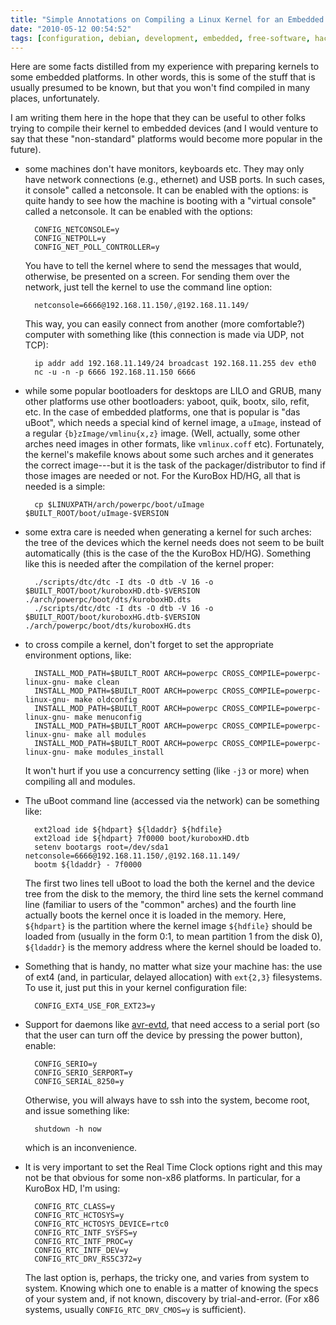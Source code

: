 ```yaml
---
title: "Simple Annotations on Compiling a Linux Kernel for an Embedded Platform"
date: "2010-05-12 00:54:52"
tags: [configuration, debian, development, embedded, free-software, hacks, kernel, kurobox, linux, powerpc]
---
```


Here are some facts distilled from my experience with preparing kernels to
some embedded platforms. In other words, this is some of the stuff that is
usually presumed to be known, but that you won't find compiled in many
places, unfortunately.

I am writing them here in the hope that they can be useful to other folks
trying to compile their kernel to embedded devices (and I would venture to
say that these "non-standard" platforms would become more popular in the
future).

* some machines don't have monitors, keyboards etc. They may only have
  network connections (e.g., ethernet) and USB ports. In such cases, it
  console" called a netconsole. It can be enabled with the options: is quite
  handy to see how the machine is booting with a "virtual console" called a
  netconsole. It can be enabled with the options:

        CONFIG_NETCONSOLE=y
        CONFIG_NETPOLL=y
        CONFIG_NET_POLL_CONTROLLER=y

  You have to tell the kernel where to send the messages that would,
  otherwise, be presented on a screen. For sending them over the network,
  just tell the kernel to use the command line option:

        netconsole=6666@192.168.11.150/,@192.168.11.149/

  This way, you can easily connect from another (more comfortable?) computer
  with something like (this connection is made via UDP, not TCP):

        ip addr add 192.168.11.149/24 broadcast 192.168.11.255 dev eth0
        nc -u -n -p 6666 192.168.11.150 6666

* while some popular bootloaders for desktops are LILO and GRUB, many other
  platforms use other bootloaders: yaboot, quik, bootx, silo, refit, etc. In
  the case of embedded platforms, one that is popular is "das uBoot", which
  needs a special kind of kernel image, a `uImage`, instead of a regular
  `{b}zImage/vmlinu{x,z}` image. (Well, actually, some other arches need
  images in other formats, like `vmlinux.coff` etc). Fortunately, the
  kernel's makefile knows about some such arches and it generates the
  correct image---but it is the task of the packager/distributor to find if
  those images are needed or not. For the KuroBox HD/HG, all that is needed
  is a simple:

        cp $LINUXPATH/arch/powerpc/boot/uImage $BUILT_ROOT/boot/uImage-$VERSION

* some extra care is needed when generating a kernel for such arches: the
  tree of the devices which the kernel needs does not seem to be built
  automatically (this is the case of the the KuroBox HD/HG). Something like
  this is needed after the compilation of the kernel proper:

        ./scripts/dtc/dtc -I dts -O dtb -V 16 -o $BUILT_ROOT/boot/kuroboxHD.dtb-$VERSION ./arch/powerpc/boot/dts/kuroboxHD.dts
        ./scripts/dtc/dtc -I dts -O dtb -V 16 -o $BUILT_ROOT/boot/kuroboxHG.dtb-$VERSION ./arch/powerpc/boot/dts/kuroboxHG.dts

* to cross compile a kernel, don't forget to set the appropriate environment
  options, like:

        INSTALL_MOD_PATH=$BUILT_ROOT ARCH=powerpc CROSS_COMPILE=powerpc-linux-gnu- make clean
        INSTALL_MOD_PATH=$BUILT_ROOT ARCH=powerpc CROSS_COMPILE=powerpc-linux-gnu- make oldconfig
        INSTALL_MOD_PATH=$BUILT_ROOT ARCH=powerpc CROSS_COMPILE=powerpc-linux-gnu- make menuconfig
        INSTALL_MOD_PATH=$BUILT_ROOT ARCH=powerpc CROSS_COMPILE=powerpc-linux-gnu- make all modules
        INSTALL_MOD_PATH=$BUILT_ROOT ARCH=powerpc CROSS_COMPILE=powerpc-linux-gnu- make modules_install

  It won't hurt if you use a concurrency setting (like `-j3` or more) when
  compiling all and modules.

* The uBoot command line (accessed via the network) can be something like:

        ext2load ide ${hdpart} ${ldaddr} ${hdfile}
        ext2load ide ${hdpart} 7f0000 boot/kuroboxHD.dtb
        setenv bootargs root=/dev/sda1 netconsole=6666@192.168.11.150/,@192.168.11.149/
        bootm ${ldaddr} - 7f0000

  The first two lines tell uBoot to load the both the kernel and the device
  tree from the disk to the memory, the third line sets the kernel command
  line (familiar to users of the "common" arches) and the fourth line
  actually boots the kernel once it is loaded in the memory. Here, `${hdpart}`
  is the partition where the kernel image `${hdfile}` should be loaded from
  (usually in the form 0:1, to mean partition 1 from the disk 0), `${ldaddr}`
  is the memory address where the kernel should be loaded to.

* Something that is handy, no matter what size your machine has: the use of
  ext4 (and, in particular, delayed allocation) with `ext{2,3}`
  filesystems. To use it, just put this in your kernel configuration file:

        CONFIG_EXT4_USE_FOR_EXT23=y

* Support for daemons like [avr-evtd][avr-evtd], that need access to a serial port (so
  that the user can turn off the device by pressing the power button),
  enable:

        CONFIG_SERIO=y
        CONFIG_SERIO_SERPORT=y
        CONFIG_SERIAL_8250=y

  Otherwise, you will always have to ssh into the system, become root, and
  issue something like:

        shutdown -h now

  which is an inconvenience.

* It is very important to set the Real Time Clock options right and this may
  not be that obvious for some non-x86 platforms. In particular, for a
  KuroBox HD, I'm using:

        CONFIG_RTC_CLASS=y
        CONFIG_RTC_HCTOSYS=y
        CONFIG_RTC_HCTOSYS_DEVICE=rtc0
        CONFIG_RTC_INTF_SYSFS=y
        CONFIG_RTC_INTF_PROC=y
        CONFIG_RTC_INTF_DEV=y
        CONFIG_RTC_DRV_RS5C372=y

  The last option is, perhaps, the tricky one, and varies from system to
  system. Knowing which one to enable is a matter of knowing the specs of
  your system and, if not known, discovery by trial-and-error. (For x86
  systems, usually `CONFIG_RTC_DRV_CMOS=y` is sufficient).

[avr-evtd]: https://packages.debian.org/sid/avr-evtd

